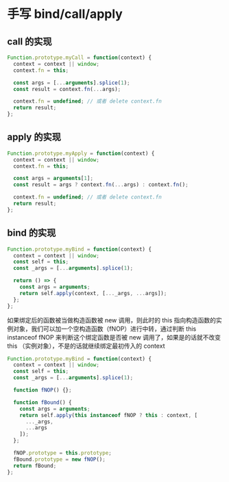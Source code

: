 # 手写 bind/call/apply

## call 的实现

```js
Function.prototype.myCall = function(context) {
  context = context || window;
  context.fn = this;

  const args = [...arguments].splice(1);
  const result = context.fn(...args);

  context.fn = undefined; // 或者 delete context.fn
  return result;
};
```

## apply 的实现

```js
Function.prototype.myApply = function(context) {
  context = context || window;
  context.fn = this;

  const args = arguments[1];
  const result = args ? context.fn(...args) : context.fn();

  context.fn = undefined; // 或者 delete context.fn
  return result;
};
```

## bind 的实现

```js
Function.prototype.myBind = function(context) {
  context = context || window;
  const self = this;
  const _args = [...arguments].splice(1);

  return () => {
    const args = arguments;
    return self.apply(context, [..._args, ...args]);
  };
};
```

如果绑定后的函数被当做构造函数被 new 调用，则此时的 this 指向构造函数的实例对象，我们可以加一个空构造函数（fNOP）进行中转，通过判断 this instanceof fNOP 来判断这个绑定函数是否被 new 调用了，如果是的话就不改变 this （实例对象），不是的话就继续绑定最初传入的 context

```js
Function.prototype.myBind = function(context) {
  context = context || window;
  const self = this;
  const _args = [...arguments].splice(1);

  function fNOP() {};

  function fBound() {
    const args = arguments;
    return self.apply(this instanceof fNOP ? this : context, [
      ..._args,
      ...args
    ]);
  };

  fNOP.prototype = this.prototype;
  fBound.prototype = new fNOP();
  return fBound;
};
```
